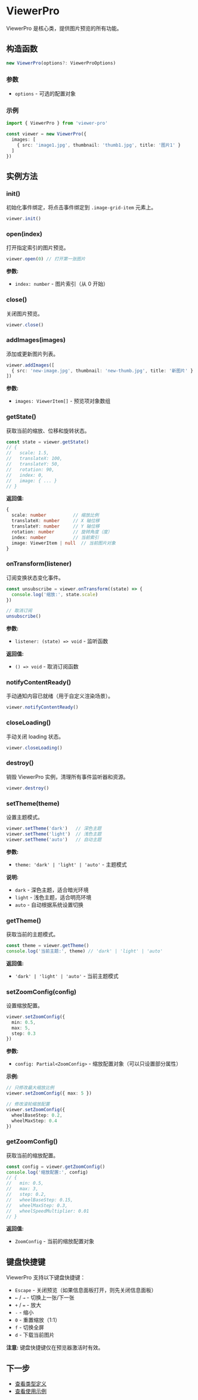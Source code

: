 # ViewerPro

ViewerPro 是核心类，提供图片预览的所有功能。

## 构造函数

```typescript
new ViewerPro(options?: ViewerProOptions)
```

### 参数

- `options` - 可选的配置对象

### 示例

```typescript
import { ViewerPro } from 'viewer-pro'

const viewer = new ViewerPro({
  images: [
    { src: 'image1.jpg', thumbnail: 'thumb1.jpg', title: '图片1' }
  ]
})
```

## 实例方法

### init()

初始化事件绑定，将点击事件绑定到 `.image-grid-item` 元素上。

```typescript
viewer.init()
```

### open(index)

打开指定索引的图片预览。

```typescript
viewer.open(0) // 打开第一张图片
```

**参数:**
- `index: number` - 图片索引（从 0 开始）

### close()

关闭图片预览。

```typescript
viewer.close()
```

### addImages(images)

添加或更新图片列表。

```typescript
viewer.addImages([
  { src: 'new-image.jpg', thumbnail: 'new-thumb.jpg', title: '新图片' }
])
```

**参数:**
- `images: ViewerItem[]` - 预览项对象数组

### getState()

获取当前的缩放、位移和旋转状态。

```typescript
const state = viewer.getState()
// {
//   scale: 1.5,
//   translateX: 100,
//   translateY: 50,
//   rotation: 90,
//   index: 0,
//   image: { ... }
// }
```

**返回值:**
```typescript
{
  scale: number          // 缩放比例
  translateX: number     // X 轴位移
  translateY: number     // Y 轴位移
  rotation: number       // 旋转角度（度）
  index: number          // 当前索引
  image: ViewerItem | null  // 当前图片对象
}
```

### onTransform(listener)

订阅变换状态变化事件。

```typescript
const unsubscribe = viewer.onTransform((state) => {
  console.log('缩放:', state.scale)
})

// 取消订阅
unsubscribe()
```

**参数:**
- `listener: (state) => void` - 监听函数

**返回值:**
- `() => void` - 取消订阅函数

### notifyContentReady()

手动通知内容已就绪（用于自定义渲染场景）。

```typescript
viewer.notifyContentReady()
```

### closeLoading()

手动关闭 loading 状态。

```typescript
viewer.closeLoading()
```

### destroy()

销毁 ViewerPro 实例，清理所有事件监听器和资源。

```typescript
viewer.destroy()
```

### setTheme(theme)

设置主题模式。

```typescript
viewer.setTheme('dark')   // 深色主题
viewer.setTheme('light')  // 浅色主题
viewer.setTheme('auto')   // 自动主题
```

**参数:**
- `theme: 'dark' | 'light' | 'auto'` - 主题模式

**说明:**
- `dark` - 深色主题，适合暗光环境
- `light` - 浅色主题，适合明亮环境
- `auto` - 自动根据系统设置切换

### getTheme()

获取当前的主题模式。

```typescript
const theme = viewer.getTheme()
console.log('当前主题:', theme) // 'dark' | 'light' | 'auto'
```

**返回值:**
- `'dark' | 'light' | 'auto'` - 当前主题模式

### setZoomConfig(config)

设置缩放配置。

```typescript
viewer.setZoomConfig({
  min: 0.5,
  max: 5,
  step: 0.3
})
```

**参数:**
- `config: Partial<ZoomConfig>` - 缩放配置对象（可以只设置部分属性）

**示例:**

```typescript
// 只修改最大缩放比例
viewer.setZoomConfig({ max: 5 })

// 修改滚轮缩放配置
viewer.setZoomConfig({
  wheelBaseStep: 0.2,
  wheelMaxStep: 0.4
})
```

### getZoomConfig()

获取当前的缩放配置。

```typescript
const config = viewer.getZoomConfig()
console.log('缩放配置:', config)
// {
//   min: 0.5,
//   max: 3,
//   step: 0.2,
//   wheelBaseStep: 0.15,
//   wheelMaxStep: 0.3,
//   wheelSpeedMultiplier: 0.01
// }
```

**返回值:**
- `ZoomConfig` - 当前的缩放配置对象

## 键盘快捷键

ViewerPro 支持以下键盘快捷键：

- `Escape` - 关闭预览（如果信息面板打开，则先关闭信息面板）
- `←` / `→` - 切换上一张/下一张
- `+` / `=` - 放大
- `-` - 缩小
- `0` - 重置缩放（1:1）
- `f` - 切换全屏
- `d` - 下载当前图片

**注意:** 键盘快捷键仅在预览器激活时有效。

## 下一步

- [查看类型定义](/api/types)
- [查看使用示例](/guide/examples)
